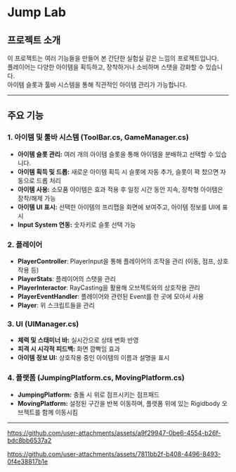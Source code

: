 # Jump Lab

## 프로젝트 소개
이 프로젝트는 여러 기능들을 만들어 본 간단한 실험실 같은 느낌의 프로젝트입니다.  
플레이어는 다양한 아이템을 획득하고, 장착하거나 소비하며 스탯을 강화할 수 있습니다.  
아이템 슬롯과 툴바 시스템을 통해 직관적인 아이템 관리가 가능합니다.

---

## 주요 기능

### 1. 아이템 및 툴바 시스템 (ToolBar.cs, GameManager.cs)

- **아이템 슬롯 관리:** 여러 개의 아이템 슬롯을 통해 아이템을 분배하고 선택할 수 있습니다.  
- **아이템 획득 및 드롭:** 새로운 아이템 획득 시 슬롯에 자동 추가, 슬롯이 꽉 찼으면 자동으로 드롭 처리  
- **아이템 사용:** 소모품 아이템은 효과 적용 후 일정 시간 동안 지속, 장착형 아이템은 장착/해제 가능  
- **아이템 UI 표시:** 선택한 아이템의 프리팹을 화면에 보여주고, 아이템 정보를 UI에 표시  
- **Input System 연동:** 숫자키로 슬롯 선택 가능

### 2. 플레이어
- **PlayerController**: PlayerInput을 통해 플레이어의 조작을 관리 (이동, 점프, 상호작용 등)
- **PlayerStats**: 플레이어의 스탯을 관리
- **PlayerInteractor**: RayCasting을 활용해 오브젝트와의 상호작용 관리
- **PlayerEventHandler**: 플레이어와 관련된 Event를 한 곳에 모아서 사용
- **Player**: 위 스크립트들을 관리
### 3. UI (UIManager.cs)

- **체력 및 스태미너 바:** 실시간으로 상태 변화 반영  
- **피격 시 시각적 피드백:** 화면 깜빡임 효과  
- **아이템 정보 UI:** 상호작용 중인 아이템의 이름과 설명을 표시

### 4. 플랫폼 (JumpingPlatform.cs, MovingPlatform.cs)

- **JumpingPlatform:** 충돌 시 위로 점프시키는 점프패드  
- **MovingPlatform:** 설정된 구간을 반복 이동하며, 플랫폼 위에 있는 Rigidbody 오브젝트를 함께 이동시킴

---



https://github.com/user-attachments/assets/a9f29947-0be6-4554-b26f-bdc8bb6537a2



https://github.com/user-attachments/assets/7811bb2f-b408-4496-8493-0f4e38817b1e


